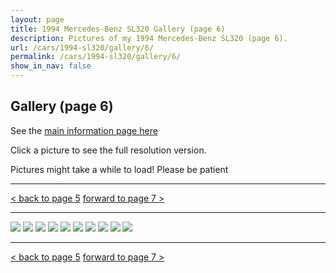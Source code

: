 ```yaml
---
layout: page
title: 1994 Mercedes-Benz SL320 Gallery (page 6)
description: Pictures of my 1994 Mercedes-Benz SL320 (page 6).
url: /cars/1994-sl320/gallery/6/
permalink: /cars/1994-sl320/gallery/6/
show_in_nav: false
---
```


## Gallery (page 6)

See the [main information page here](/cars/1994-sl320/)

Click a picture to see the full resolution version.

Pictures might take a while to load! Please be patient

<hr>

[< back to page 5](/cars/1994-sl320/gallery/5/)
[forward to page 7 >](/cars/1994-sl320/gallery/7/)

<hr>

<a href="/assets/cars-1994-sl320/sl050.jpg"><image src="/assets/cars-1994-sl320/sl050.jpg" /></a>
<a href="/assets/cars-1994-sl320/sl053.jpg"><image src="/assets/cars-1994-sl320/sl053.jpg" /></a>
<a href="/assets/cars-1994-sl320/sl051.jpg"><image src="/assets/cars-1994-sl320/sl051.jpg" /></a>
<a href="/assets/cars-1994-sl320/sl052.jpg"><image src="/assets/cars-1994-sl320/sl052.jpg" /></a>
<a href="/assets/cars-1994-sl320/sl054.jpg"><image src="/assets/cars-1994-sl320/sl054.jpg" /></a>
<a href="/assets/cars-1994-sl320/sl055.jpg"><image src="/assets/cars-1994-sl320/sl055.jpg" /></a>
<a href="/assets/cars-1994-sl320/sl056.jpg"><image src="/assets/cars-1994-sl320/sl056.jpg" /></a>
<a href="/assets/cars-1994-sl320/sl057.jpg"><image src="/assets/cars-1994-sl320/sl057.jpg" /></a>
<a href="/assets/cars-1994-sl320/sl058.jpg"><image src="/assets/cars-1994-sl320/sl058.jpg" /></a>
<a href="/assets/cars-1994-sl320/sl059.jpg"><image src="/assets/cars-1994-sl320/sl059.jpg" /></a>

<hr>

[< back to page 5](/cars/1994-sl320/gallery/5/)
[forward to page 7 >](/cars/1994-sl320/gallery/7/)
